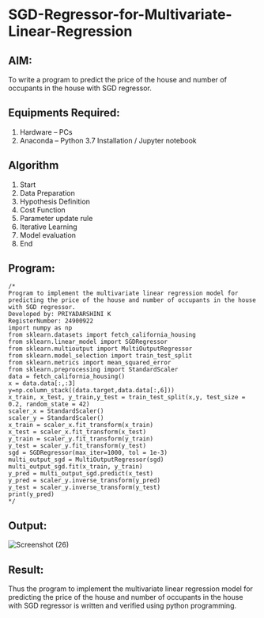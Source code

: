 # SGD-Regressor-for-Multivariate-Linear-Regression

## AIM:
To write a program to predict the price of the house and number of occupants in the house with SGD regressor.

## Equipments Required:
1. Hardware – PCs
2. Anaconda – Python 3.7 Installation / Jupyter notebook

## Algorithm
1. Start
2. Data Preparation
3. Hypothesis Definition
4. Cost Function
5. Parameter update rule
6. Iterative Learning
7. Model evaluation
8. End

## Program:
```
/*
Program to implement the multivariate linear regression model for predicting the price of the house and number of occupants in the house with SGD regressor.
Developed by: PRIYADARSHINI K
RegisterNumber: 24900922
import numpy as np 
from sklearn.datasets import fetch_california_housing
from sklearn.linear_model import SGDRegressor 
from sklearn.multioutput import MultiOutputRegressor 
from sklearn.model_selection import train_test_split 
from sklearn.metrics import mean_squared_error 
from sklearn.preprocessing import StandardScaler
data = fetch_california_housing()
x = data.data[:,:3]
y=np.column_stack((data.target,data.data[:,6]))
x_train, x_test, y_train,y_test = train_test_split(x,y, test_size = 0.2, random_state = 42)
scaler_x = StandardScaler()
scaler_y = StandardScaler()
x_train = scaler_x.fit_transform(x_train)
x_test = scaler_x.fit_transform(x_test)
y_train = scaler_y.fit_transform(y_train)
y_test = scaler_y.fit_transform(y_test)
sgd = SGDRegressor(max_iter=1000, tol = 1e-3)
multi_output_sgd = MultiOutputRegressor(sgd)
multi_output_sgd.fit(x_train, y_train)
y_pred = multi_output_sgd.predict(x_test)
y_pred = scaler_y.inverse_transform(y_pred)
y_test = scaler_y.inverse_transform(y_test)
print(y_pred)
*/
```

## Output:
![Screenshot (26)](https://github.com/user-attachments/assets/eb0b7308-1a9b-475e-8d04-ae66e368ac26)

## Result:
Thus the program to implement the multivariate linear regression model for predicting the price of the house and number of occupants in the house with SGD regressor is written and verified using python programming.
